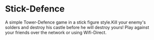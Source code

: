 # Stick-Defence

A simple Tower-Defence game in a stick figure style.Kill your enemy's solders and destroy his castle before he will destroy yours! Play against your friends over the network or using Wifi-Direct.


[](https://raw.githubusercontent.com/NirHUJI/Stick-Defence/master/screenshots/Screenshot_2015-10-18-16-17-08.jpg)
